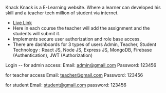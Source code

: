 Knack
Knack is a E-Learning website. Where a learner can developed his skill and a teacher tech million of student via internet.
- [Live Link](https://knack-up.web.app/)
- Here in each course the teacher will add the assignment and the students will submit it.
- Implements secure user authorization and role base access.
- There are dashboards for 3 types of users Admin, Teacher,  Student
Technology : React JS, Node JS, Express JS, MongoDB, Firebase (Authentication), JWT (Authorization) 
    
 Login --
for admin access:
Email: admin@gmail.com
Password: 123456

for teacher access
Email: teacher@gmail.com
Password: 123456

for student 
Email: student@gmail.com
password: 123456